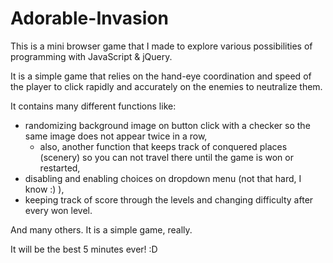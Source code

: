 # Adorable-Invasion
This is a mini browser game that I made to explore various possibilities of programming with JavaScript & jQuery.

It is a simple game that relies on the hand-eye coordination and speed of the player to click rapidly and accurately on the enemies to neutralize them. 

It contains many different functions like:
  - randomizing background image on button click with a checker so the same image does not appear twice in a row,
    - also, another function that keeps track of conquered places (scenery) so you can not travel there until the game is won or restarted,
  - disabling and enabling choices on dropdown menu (not that hard, I know :) ),
  - keeping track of score through the levels and changing difficulty after every won level. 

And many others. It is a simple game, really.

It will be the best 5 minutes ever! :D
